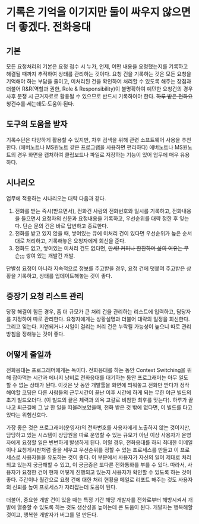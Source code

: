 # 기록은 기억을 이기지만 둘이 싸우지 않으면 더 좋겠다. 전화응대



## 기본

모든 요청처리의 기본은 요청 접수 시 누가, 언제, 어떤 내용을 요청했는지를 기록하고 해결될 때까지 추적하여 상태를 관리하는 것이다. 요청 건을 기록하는 것은 모든 요청을 기억해야 하는 부담을 줄이고, 미처리된 건을 확인하여 처리할 수 있도록 해주는 장점과 더불어 R&R(역할과 권한, Role & Responsibility)이 불명확하여 예민한 요청건의 경우 사후 분쟁 시 근거자료로 활용될 수 있으므로 반드시 기록하여야 한다. ~~하루 받은 전화요청건수를 세는데도 도움이 된다.~~

## 도구의 도움을 받자

기록수단은 다양하게 활용할 수 있지만, 차후 검색을 위해 관련 소프트웨어 사용을 추천한다. (에버노트나 MS원노트 같은 프로그램을 사용하면 편리하다) 에버노트나 MS원노트의 경우 화면을 캡처하여 클립보드나 파일로 저장하는 기능이 있어 업무에 매우 유용하다.

## 시나리오

업무에 적용하는 시나리오는 대략 다음과 같다.

  1. 전화를 받는 즉시(받으면서), 전화건 사람의 전화번호와 일시를 기록하고, 전화내용을 들으면서 요청자의 신분과 요청내용을 기록하고, 우선순위를 대략 정한 후 잊는다. 단순 문의 건은 바로 답변하고 종료한다.
  1. 전화를 받고 있지 않을 때, 쌓여있는 큐에 미처리 건이 있다면 우선순위가 높은 순서대로 처리하고, 기록해놓은 요청자에게 회신을 준다.
  1. 전화도 없고, 쌓여있는 미처리 건도 없다면, ~~만세! 커피나 한잔하며 삶의 여유는 무슨;;;~~ 쌓여 있는 개발건 개발.

단발성 요청이 아니라 지속적으로 정보를 주고받을 경우, 요청 건에 덧붙여 주고받은 상황을 기록하고, 상태를 업데이트해놓는 것이 좋다.

## 중장기 요청 리스트 관리

당장 해결이 힘든 경우, 좀 더 규모가 큰 처리 건을 관리하는 리스트에 입력하고, 담당자를 지정하여 따로 관리한다. 요청자에게는 상황설명과 더불어 대략의 일정을 회신한다. 그리고 잊는다. 지연되거나 시일이 걸리는 처리 건은 누락될 가능성이 높으니 따로 관리방침을 정해놓는 것이 좋다.

## 어떻게 줄일까

전화응대는 프로그래머에게는 독이다. 전화응대를 하는 동안 Context Switching을 위해 잡아먹는 시간과 에너지 낭비로 전화응대를 대기하는 동안 프로그래머는 아무 일도 할 수 없는 상태가 된다. 이것은 낮 동안 개발툴을 화면에 띄워놓고 전화만 받다가 정작 해야할 코딩은 다른 사람들의 근무시간이 끝난 이후 시간에 하게 되는 무한 야근 빌드의 초기 빌드오더다. (이 빌드의 끝은 체력과 의욕 고갈로 비참한 최후를 맞는다). 하루가 끝나고 퇴근길에 그 날 한 일을 떠올려보았을때, 전화 받은 것 밖에 없다면, 이 빌드를 타고 있다는 위험신호다.

가장 좋은 것은 프로그래머(운영자)의 전화번호를 사용자에게 노출하지 않는 것이지만, 담당하고 있는 시스템이 상담원을 따로 운영할 수 있는 규모가 아닌 이상 사용자가 운영자에게 요청할 일은 빈번하게 발생하게 된다. 이럴 경우, 전화응대를 하되 최대한 이메일이나 요청게시판처럼 줄을 세우고 우선순위를 정할 수 있는 프로세스를 만들고 이 프로세스로 사용자들을 유도하는 것이 좋다. 이 부분에서 사용자가 자신의 일이 제대로 처리되고 있는지 궁금해할 수 있고, 이 궁금증은 또다른 전화통화를 부를 수 있다. 따라서, 사용자가 요청한 건이 현재 어떻게 진행되고 있는지 사용자가 확인할 수 있도록 하는 것이 좋다. 주간이나 월간으로 요청 건에 대한 처리 현황을 메일로 리포트 해주는 것도 사용자의 신뢰를 높여 프로세스가 자리잡는데 도움이 된다.

더불어, 중요한 개발 건이 있을 때는 특정 기간 해당 개발자를 전화로부터 해방시켜서 개발에 열중할 수 있도록 하는 것도 생산성을 높이는데 큰 도움이 된다. 개발자는 행복해할 것이고, 행복한 개발자가 버그를 덜 만든다.